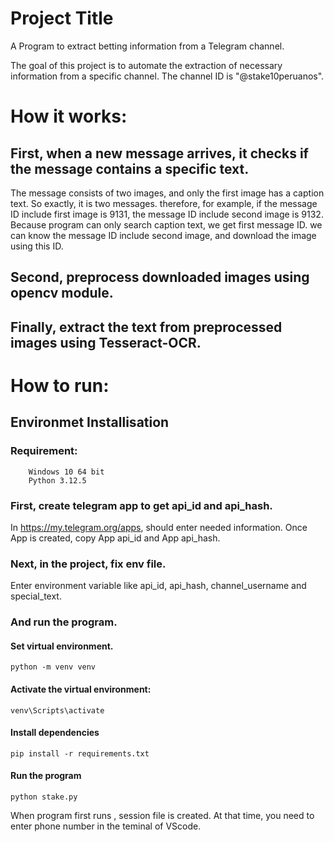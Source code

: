 # Project Title

A Program to extract betting information from a Telegram channel.

The goal of this project is to automate the extraction of necessary information from a specific channel.
The channel ID is "@stake10peruanos".

# How it works:

## First, when a new message arrives, it checks if the message contains a specific text.
The message consists of two images, and only the first image has a caption text. So exactly, it is two messages.
therefore, for example, if the message ID include first image is 9131, the message ID include second image is 9132.
Because program can only search caption text, we get first message ID.
we can know the message ID include second image, and download the image using this ID.
## Second, preprocess downloaded images using opencv module.
## Finally, extract the text from preprocessed images using Tesseract-OCR.

# How to run:

## Environmet Installisation
### Requirement:
        Windows 10 64 bit
        Python 3.12.5

### First, create telegram app to get api_id  and api_hash.

In https://my.telegram.org/apps, should enter needed information.
Once App is created, copy App api_id and App api_hash.
### Next, in the project, fix env file.
Enter environment variable like api_id, api_hash, channel_username and special_text.

### And run the program.

#### Set virtual environment.
`python -m venv venv`

#### Activate the virtual environment:
`venv\Scripts\activate`

#### Install dependencies
`pip install -r requirements.txt`

#### Run the program
`python stake.py`

When program first runs , session file is created.
At that time, you need to enter phone number in the teminal of VScode.